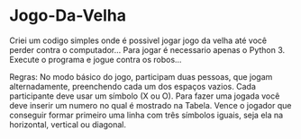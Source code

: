 # Jogo-Da-Velha
Criei um codigo simples onde é possivel jogar jogo da velha até você perder contra o computador...
Para jogar é necessario apenas o Python 3.
Execute o programa e jogue contra os robos...

Regras:
No modo básico do jogo, participam duas pessoas, que jogam alternadamente, preenchendo cada um dos espaços vazios.
Cada participante deve usar um símbolo (X ou O).
Para fazer uma jogada você deve inserir um numero no qual é mostrado na Tabela.
Vence o jogador que conseguir formar primeiro uma linha com três símbolos iguais, seja ela na horizontal, vertical ou diagonal.
